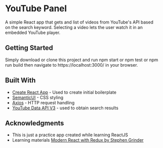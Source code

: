 # YouTube Panel

A simple React app that gets and list of videos from YouTube's API based on the search keyword. Selecting a video lets the user watch it in an embedded YouTube player.

## Getting Started


Simply download or clone this project and run npm start or npm test or npm run build then navigate to https://localhost:3000/ in your browser.



## Built With

* [Create React App](https://reactjs.org/docs/create-a-new-react-app.html) - Used to create initial boilerplate
* [SemanticUI](https://semantic-ui.com/) - CSS styling 
* [Axios](https://github.com/axios/axios) - HTTP request handling
* [YouTube Data API V3](https://developers.google.com/youtube/v3) - used to obtain search results


## Acknowledgments

* This is just a practice app created while learning ReactJS
* Learning materials [Modern React with Redux by Stephen Grinder](https://www.udemy.com/course/react-redux/)

